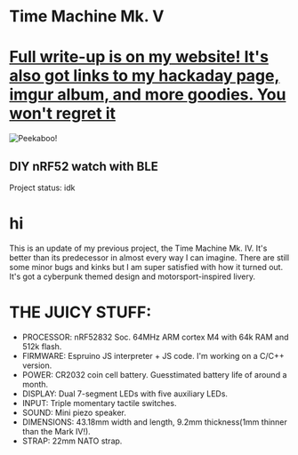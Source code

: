 
# Time Machine Mk. V
# [Full write-up is on my website! It's also got links to my hackaday page, imgur album, and more goodies. You won't regret it](https://iamericmin.github.io/tm5.html)
![Peekaboo!](https://iamericmin.github.io/images/tm5_delorean.jpeg)
## DIY nRF52 watch with BLE

Project status: idk

# hi
This is an update of my previous project, the Time Machine Mk. IV. It's better than its predecessor in almost every way I can imagine. There are still some minor bugs and kinks but I am super satisfied with how it turned out. It's got a cyberpunk themed design and motorsport-inspired livery.

# THE JUICY STUFF:
-   PROCESSOR: nRF52832 Soc. 64MHz ARM cortex M4 with 64k RAM and 512k flash.
-   FIRMWARE: Espruino JS interpreter + JS code. I'm working on a C/C++ version.
-   POWER: CR2032 coin cell battery. Guesstimated battery life of around a month.
-   DISPLAY: Dual 7-segment LEDs with five auxiliary LEDs.
-   INPUT: Triple momentary tactile switches.
-   SOUND: Mini piezo speaker.
-   DIMENSIONS: 43.18mm width and length, 9.2mm thickness(1mm thinner than the Mark IV!).
-   STRAP: 22mm NATO strap.
